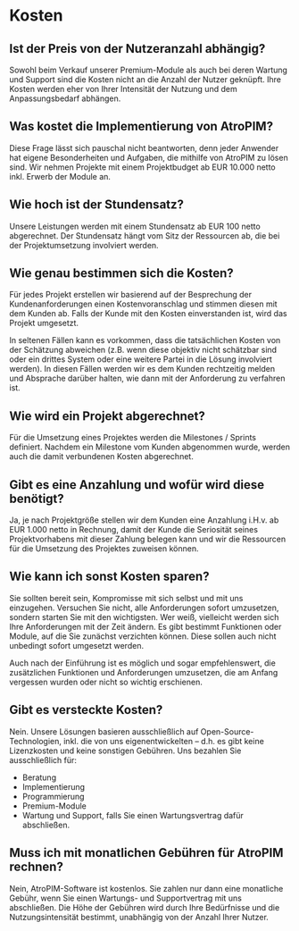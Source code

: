 # Kosten



## Ist der Preis von der Nutzeranzahl abhängig?

Sowohl beim Verkauf unserer Premium-Module als auch bei deren Wartung und Support sind die Kosten nicht an die Anzahl der Nutzer geknüpft. Ihre Kosten werden eher von Ihrer Intensität der Nutzung und dem Anpassungsbedarf abhängen.



## Was kostet die Implementierung von AtroPIM?

Diese Frage lässt sich pauschal nicht beantworten, denn jeder Anwender hat eigene Besonderheiten und Aufgaben, die mithilfe von AtroPIM zu lösen sind. Wir nehmen Projekte mit einem Projektbudget ab EUR 10.000 netto inkl. Erwerb der Module an.



## Wie hoch ist der Stundensatz?

Unsere Leistungen werden mit einem Stundensatz ab EUR 100 netto abgerechnet. Der Stundensatz hängt vom Sitz der Ressourcen ab, die bei der Projektumsetzung involviert werden. 


## Wie genau bestimmen sich die Kosten?

Für jedes Projekt erstellen wir basierend auf der Besprechung der Kundenanforderungen einen Kostenvoranschlag und stimmen diesen mit dem Kunden ab. Falls der Kunde mit den Kosten einverstanden ist, wird das Projekt umgesetzt.

In seltenen Fällen kann es vorkommen, dass die tatsächlichen Kosten von der Schätzung abweichen (z.B. wenn diese objektiv nicht schätzbar sind oder ein drittes System oder eine weitere Partei in die Lösung involviert werden). In diesen Fällen werden wir es dem Kunden rechtzeitig melden und Absprache darüber  halten, wie dann mit der Anforderung zu verfahren ist.



## Wie wird ein Projekt abgerechnet?

Für die Umsetzung eines Projektes werden die Milestones / Sprints definiert. Nachdem ein Milestone vom Kunden abgenommen wurde, werden auch die damit verbundenen Kosten abgerechnet.



## Gibt es eine Anzahlung und wofür wird diese benötigt?

Ja, je nach Projektgröße stellen wir dem Kunden eine Anzahlung i.H.v. ab EUR 1.000 netto in Rechnung, damit der Kunde die Seriosität seines Projektvorhabens mit dieser Zahlung belegen kann und wir die Ressourcen für die Umsetzung des Projektes zuweisen können.
  
 

## Wie kann ich sonst Kosten sparen?

Sie sollten bereit sein, Kompromisse mit sich selbst und mit uns einzugehen. Versuchen Sie nicht, alle Anforderungen sofort umzusetzen, sondern starten Sie mit den wichtigsten. Wer weiß, vielleicht werden sich Ihre Anforderungen mit der Zeit ändern. Es gibt bestimmt Funktionen oder Module, auf die Sie zunächst verzichten können. Diese sollen auch nicht unbedingt sofort umgesetzt werden.

Auch nach der Einführung ist es möglich und sogar empfehlenswert, die zusätzlichen Funktionen und Anforderungen umzusetzen, die am Anfang vergessen wurden oder nicht so wichtig erschienen.

  

## Gibt es versteckte Kosten?

Nein. Unsere Lösungen basieren ausschließlich auf Open-Source-Technologien, inkl. die von uns eigenentwickelten – d.h. es gibt keine Lizenzkosten und keine sonstigen Gebühren. Uns bezahlen Sie ausschließlich für:

- Beratung
- Implementierung
- Programmierung
- Premium-Module
- Wartung und Support, falls Sie einen Wartungsvertrag dafür abschließen.



## Muss ich mit monatlichen Gebühren für AtroPIM rechnen?

Nein, AtroPIM-Software ist kostenlos. Sie zahlen nur dann eine monatliche Gebühr, wenn Sie einen Wartungs- und Supportvertrag mit uns abschließen. Die Höhe der Gebühren wird durch Ihre Bedürfnisse und die Nutzungsintensität bestimmt, unabhängig von der Anzahl Ihrer Nutzer.
